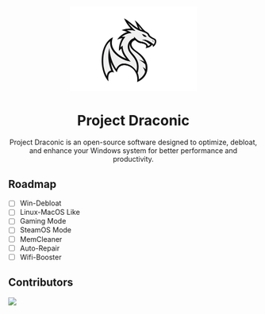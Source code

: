 <div align="center">
  <img src="https://github.com/aritsuyu/Project-DraconicOS/blob/main/lib/img/Draconic.png" width="256"/>
  <h1 align="center">Project Draconic</h1>
  Project Draconic is an open-source software designed to optimize, debloat, and enhance your Windows system for better performance and productivity.
</div>

## Roadmap
- [ ] Win-Debloat
- [ ] Linux-MacOS Like
- [ ] Gaming Mode
- [ ] SteamOS Mode
- [ ] MemCleaner
- [ ] Auto-Repair
- [ ] Wifi-Booster

## Contributors

<a href="https://github.com/aritsuyu/Project-DraconicOS/graphs/contributors">
  <img src="https://contrib.rocks/image?repo=aritsuyu/Project-DraconicOS" />
</a>
